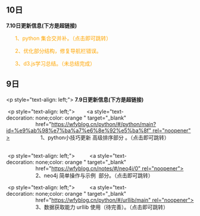 

## 10日

 <p style="text-align: left;">
            <b>7.10日更新信息(下方是超链接)</b>
 </p>
 <p style="text-align: left;">&nbsp; &nbsp; &nbsp;
  <a style="text-decoration: none;color: orange " target="_blank"
                    href="https://wfyblog.cn/python/#/python/main?id=%e9%9b%86%e5%90%88%e4%ba%a4%e5%b9%b6%e8%a1%a5" rel="noopener">
                    1、python 集合交并补。（点击即可跳转）
  </a>
 </p>
 <p style="text-align: left;">&nbsp; &nbsp; &nbsp;
    <a style="text-decoration: none;color: orange " target="_blank"
                    href="" rel="noopener">
                    2、优化部分结构，修复导航栏错误。
    </a>
 </p>
 <p style="text-align: left;">&nbsp; &nbsp; &nbsp;
    <a style="text-decoration: none;color: orange " target="_blank"
                    href="" rel="noopener">
                    3、d3.js学习总结。（未总结完成）
    </a>
 </p>

## 9日 

<p style="text-align: left;">
          <b>7.9日更新信息(下方是超链接)</b>
 </p>
 <p style="text-align: left;">&nbsp; &nbsp; &nbsp;
  <a style="text-decoration: none;color: orange " target="_blank"
                    href="https://wfyblog.cn/python/#/python/main?id=%e9%ab%98%e7%ba%a7%e6%8e%92%e5%ba%8f" rel="noopener">
                    1、python小技巧更新 高级排序部分 。（点击即可跳转）
  </a>                
 </p>
 <p style="text-align: left;">&nbsp; &nbsp; &nbsp;
    <a style="text-decoration: none;color: orange " target="_blank"
                    href="https://wfyblog.cn/notes/#/neo4j/0" rel="noopener">
                    2、neo4j 简单操作与示例  部分。（点击即可跳转）
    </a>                
 </p>
 <p style="text-align: left;">&nbsp; &nbsp; &nbsp;
    <a style="text-decoration: none;color: orange " target="_blank"
                    href="https://wfyblog.cn/python/#/urllib/main" rel="noopener">
                    3、数据获取能力 urllib 使用（待完善）。（点击即可跳转）
    </a>                
 </p>
